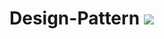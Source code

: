 # Design-Pattern  [![](http://52.187.3.12:9090/buildStatus/icon?job=Test%20Project?svg=true)](http://52.187.3.12:9090/buildStatus/icon?job=Test%20Project?svg=true)
